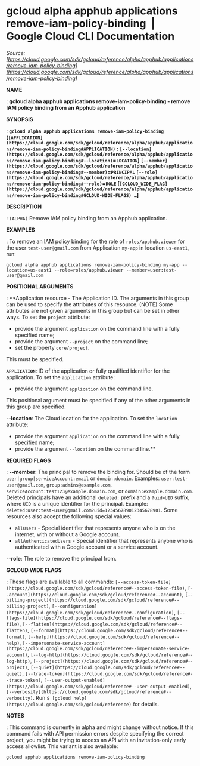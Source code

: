# gcloud alpha apphub applications remove-iam-policy-binding  |  Google Cloud CLI Documentation

*Source: [https://cloud.google.com/sdk/gcloud/reference/alpha/apphub/applications/remove-iam-policy-binding](https://cloud.google.com/sdk/gcloud/reference/alpha/apphub/applications/remove-iam-policy-binding)*

**NAME**

: **gcloud alpha apphub applications remove-iam-policy-binding - remove IAM policy binding from an Apphub application**

**SYNOPSIS**

: **`gcloud alpha apphub applications remove-iam-policy-binding` (`[APPLICATION](https://cloud.google.com/sdk/gcloud/reference/alpha/apphub/applications/remove-iam-policy-binding#APPLICATION)` : `[--location](https://cloud.google.com/sdk/gcloud/reference/alpha/apphub/applications/remove-iam-policy-binding#--location)`=`LOCATION`) `[--member](https://cloud.google.com/sdk/gcloud/reference/alpha/apphub/applications/remove-iam-policy-binding#--member)`=`PRINCIPAL` `[--role](https://cloud.google.com/sdk/gcloud/reference/alpha/apphub/applications/remove-iam-policy-binding#--role)`=`ROLE` [`[GCLOUD_WIDE_FLAG](https://cloud.google.com/sdk/gcloud/reference/alpha/apphub/applications/remove-iam-policy-binding#GCLOUD-WIDE-FLAGS) …`]**

**DESCRIPTION**

: `(ALPHA)` Remove IAM policy binding from an Apphub application.

**EXAMPLES**

: To remove an IAM policy binding for the role of `roles/apphub.viewer`
for the user `test-user@gmail.com` from Application
`my-app` in location `us-east1`, run:

```
gcloud alpha apphub applications remove-iam-policy-binding my-app --location=us-east1 --role=roles/apphub.viewer --member=user:test-user@gmail.com
```

**POSITIONAL ARGUMENTS**

: **Application resource - The Application ID. The arguments in this group can be
used to specify the attributes of this resource. (NOTE) Some attributes are not
given arguments in this group but can be set in other ways.
To set the `project` attribute:

- provide the argument `application` on the command line with a fully
specified name;
- provide the argument `--project` on the command line;
- set the property `core/project`.

This must be specified.

**`APPLICATION`**:
ID of the application or fully qualified identifier for the application.
To set the `application` attribute:

- provide the argument `application` on the command line.

This positional argument must be specified if any of the other arguments in this
group are specified.

**--location**:
The Cloud location for the application.
To set the `location` attribute:

- provide the argument `application` on the command line with a fully
specified name;
- provide the argument `--location` on the command line.**

**REQUIRED FLAGS**

: **--member**:
The principal to remove the binding for. Should be of the form
`user|group|serviceAccount:email` or `domain:domain`.
Examples: `user:test-user@gmail.com`,
`group:admins@example.com`,
`serviceAccount:test123@example.domain.com`, or
`domain:example.domain.com`.
Deleted principals have an additional `deleted:` prefix and a
`?uid=UID` suffix, where ``UID`` is
a unique identifier for the principal. Example:
`deleted:user:test-user@gmail.com?uid=123456789012345678901`.
Some resources also accept the following special values:

- `allUsers` - Special identifier that represents anyone who is on the
internet, with or without a Google account.
- `allAuthenticatedUsers` - Special identifier that represents anyone
who is authenticated with a Google account or a service account.

**--role**:
The role to remove the principal from.

**GCLOUD WIDE FLAGS**

: These flags are available to all commands: `[--access-token-file](https://cloud.google.com/sdk/gcloud/reference#--access-token-file)`,
`[--account](https://cloud.google.com/sdk/gcloud/reference#--account)`, `[--billing-project](https://cloud.google.com/sdk/gcloud/reference#--billing-project)`,
`[--configuration](https://cloud.google.com/sdk/gcloud/reference#--configuration)`,
`[--flags-file](https://cloud.google.com/sdk/gcloud/reference#--flags-file)`,
`[--flatten](https://cloud.google.com/sdk/gcloud/reference#--flatten)`, `[--format](https://cloud.google.com/sdk/gcloud/reference#--format)`, `[--help](https://cloud.google.com/sdk/gcloud/reference#--help)`, `[--impersonate-service-account](https://cloud.google.com/sdk/gcloud/reference#--impersonate-service-account)`,
`[--log-http](https://cloud.google.com/sdk/gcloud/reference#--log-http)`,
`[--project](https://cloud.google.com/sdk/gcloud/reference#--project)`, `[--quiet](https://cloud.google.com/sdk/gcloud/reference#--quiet)`, `[--trace-token](https://cloud.google.com/sdk/gcloud/reference#--trace-token)`, `[--user-output-enabled](https://cloud.google.com/sdk/gcloud/reference#--user-output-enabled)`,
`[--verbosity](https://cloud.google.com/sdk/gcloud/reference#--verbosity)`.
Run `$ [gcloud help](https://cloud.google.com/sdk/gcloud/reference)` for details.

**NOTES**

: This command is currently in alpha and might change without notice. If this
command fails with API permission errors despite specifying the correct project,
you might be trying to access an API with an invitation-only early access
allowlist. This variant is also available:

```
gcloud apphub applications remove-iam-policy-binding
```